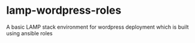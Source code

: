 # lamp-wordpress-roles
A basic LAMP stack environment for wordpress deployment which is built using ansible roles
